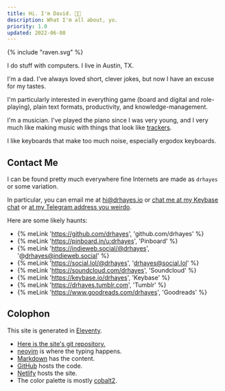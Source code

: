 ```yaml
---
title: Hi. I'm David. 👋🏽
description: What I'm all about, yo.
priority: 1.0
updated: 2022-06-08
---
```


<div class="about-logo">
  {% include "raven.svg" %}
</div>

I do stuff with computers. I live in Austin, TX.

I'm a dad. I've always loved short, clever jokes, but now I have an excuse for my tastes.

I'm particularly interested in everything game (board and digital and role-playing), plain text formats, productivity, and knowledge-management.

I'm a musician. I've played the piano since I was very young, and I very much like making music with things that look like [trackers](https://en.wikipedia.org/wiki/Music_tracker).

I like keyboards that make too much noise, especially ergodox keyboards.

## Contact Me

I can be found pretty much everywhere fine Internets are made as `drhayes` or some variation.

In particular, you can email me at <hi@drhayes.io> or [chat me at my Keybase chat][keybasechat] or [at my Telegram address you weirdo][telegram].

Here are some likely haunts:

- {% meLink 'https://github.com/drhayes', 'github.com/drhayes' %}
- {% meLink 'https://pinboard.in/u:drhayes', 'Pinboard' %}
- {% meLink 'https://indieweb.social/@drhayes', '@drhayes@indieweb.social' %}
- {% meLink 'https://social.lol/@drhayes', 'drhayes@social.lol' %}
- {% meLink 'https://soundcloud.com/drhayes', 'Soundcloud' %}
- {% meLink 'https://keybase.io/drhayes', 'Keybase' %}
- {% meLink 'https://drhayes.tumblr.com', 'Tumblr' %}
- {% meLink 'https://www.goodreads.com/drhayes', 'Goodreads' %}

## Colophon

This site is generated in [Eleventy].

- [Here is the site's git repository.][site]
- [neovim] is where the typing happens.
- [Markdown] has the content.
- [GitHub] hosts the code.
- [Netlify] hosts the site.
- The color palette is mostly [cobalt2].

[site]: https://github.com/drhayes/drhayes.io
[vim]: https://www.vim.org/
[markdown]: https://daringfireball.net/projects/markdown/
[github]: https://github.com/
[netlify]: https://www.netlify.com/
[telegram]: https://t.me/drhayes
[keybasechat]: https://keybase.io/drhayes/chat
[eleventy]: https://www.11ty.dev/
[neovim]: https://neovim.io/
[cobalt2]: https://wesbos.com/cobalt2-theme-sublime-text-2
